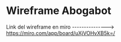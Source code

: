 # Wireframe Abogabot
Link del wireframe en miro ---------------> https://miro.com/app/board/uXjVOHvXB5k=/
